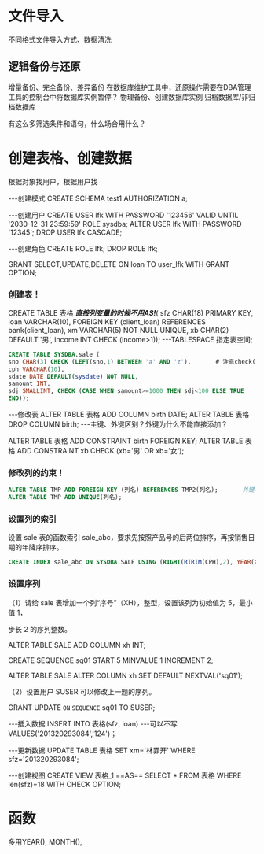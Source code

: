 # 文件导入
不同格式文件导入方式、数据清洗

## 逻辑备份与还原
增量备份、完全备份、差异备份
在数据库维护工具中，还原操作需要在DBA管理工具的控制台中将数据库实例暂停？
物理备份、创建数据库实例
归档数据库/非归档数据库

有这么多筛选条件和语句，什么场合用什么？




# 创建表格、创建数据
根据对象找用户，根据用户找

---创建模式
CREATE SCHEMA test1 AUTHORIZATION a;

---创建用户
CREATE USER lfk WITH PASSWORD '123456' VALID UNTIL '2030-12-31 23:59:59' ROLE sysdba;
ALTER USER lfk WITH PASSWORD '12345';
DROP USER lfk CASCADE;

---创建角色
CREATE ROLE lfk;
DROP ROLE lfk;

GRANT SELECT,UPDATE,DELETE ON loan TO user_lfk WITH GRANT OPTION;


### 创建表！
CREATE TABLE 表格 ***直接列变量的时候不用AS!***(
sfz CHAR(18) PRIMARY KEY,
loan VARCHAR(10),
FOREIGN KEY (client_loan) REFERENCES bank(client_loan),
xm VARCHAR(5) NOT NULL UNIQUE,
xb CHAR(2) DEFAULT '男',
income INT CHECK (income>1)); ---TABLESPACE 指定表空间;

```SQL
CREATE TABLE SYSDBA.sale (
sno CHAR(3) CHECK (LEFT(sno,1) BETWEEN 'a' AND 'z'),       # 注意check()，多用()总没错
cph VARCHAR(10),
sdate DATE DEFAULT(sysdate) NOT NULL,
samount INT,
sdj SMALLINT, CHECK (CASE WHEN samount>=1000 THEN sdj<100 ELSE TRUE 
END));
```

---修改表
ALTER TABLE 表格 ADD COLUMN birth DATE;
ALTER TABLE 表格 DROP COLUMN birth;
---主键、外键区别？外键为什么不能直接添加？

ALTER TABLE 表格 ADD CONSTRAINT birth FOREIGN KEY;
ALTER TABLE 表格 ADD CONSTRAINT xb  CHECK (xb='男' OR xb='女');

### 修改列的约束！
```SQL
ALTER TABLE TMP ADD FOREIGN KEY (列名) REFERENCES TMP2(列名);    ---外键与参照
ALTER TABLE TMP ADD UNIQUE(列名);
```

### 设置列的索引
设置 sale 表的函数索引 sale_abc，要求先按照产品号的后两位排序，再按销售日期的年降序排序。
```SQL
CREATE INDEX sale_abc ON SYSDBA.SALE USING (RIGHT(RTRIM(CPH),2), YEAR(XSRQ) DESC);
```


### 设置序列
（1）请给 sale 表增加一个列“序号”（XH），整型，设置该列为初始值为 5，最小值 1，

步长 2 的序列整数。

ALTER TABLE SALE ADD COLUMN xh INT;

CREATE SEQUENCE sq01 START 5 MINVALUE 1 INCREMENT 2;

ALTER TABLE SALE ALTER COLUMN xh SET DEFAULT NEXTVAL('sq01');

（2）设置用户 SUSER 可以修改上一题的序列。

GRANT UPDATE `ON`  `SEQUENCE` sq01 TO SUSER;


---插入数据
INSERT INTO 表格(sfz, loan) ---可以不写
VALUES('201320293084','124')；

---更新数据
UPDATE TABLE 表格
SET xm='林霏开'
WHERE sfz='201320293084';


---创建视图
CREATE VIEW 表格_1 ==AS==
SELECT * FROM 表格 WHERE len(sfz)=18
WITH CHECK OPTION;



# 函数
多用YEAR(), MONTH(), 
